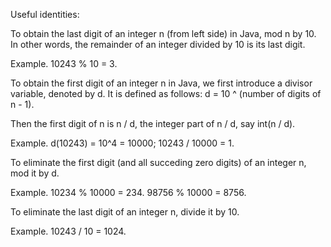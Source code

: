 Useful identities:

To obtain the last digit of an integer n (from left side) in Java, mod n by 10. In other words, the remainder of an integer divided by 10 is its last digit.

Example.
            10243 % 10 = 3.
          
To obtain the first digit of an integer n in Java, we first introduce a divisor variable, denoted by d. It is defined as follows:
            d = 10 ^ (number of digits of n - 1).

Then the first digit of n is n / d, the integer part of n / d, say int(n / d).

Example.
            d(10243) = 10^4 = 10000;
            10243 / 10000 = 1.

To eliminate the first digit (and all succeding zero digits) of an integer n, mod it by d.

Example.
            10234 % 10000 = 234.
            98756 % 10000 = 8756.
     
To eliminate the last digit of an integer n, divide it by 10.

Example.
            10243 / 10 = 1024.

